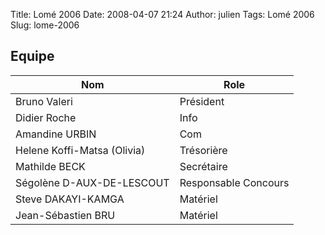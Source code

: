 Title: Lomé 2006
Date: 2008-04-07 21:24
Author: julien
Tags: Lomé 2006
Slug: lome-2006

Equipe
------

</p>
<table border="0">
</p>
<p>
<thead>
</p>
<p>
<tr>
</p>
<p>
<th>
Nom

</th>
</p>
<p>
<th>
Role

</th>
</p>
<p>
</tr>
</p>
<p>
</thead>
</p>
<p>
<tr>
</p>
<p>
<td>
Bruno Valeri

</td>
</p>
<p>
<td>
Président

</td>
</p>
<p>
</tr>
</p>
<p>
<tr>
</p>
<p>
<td>
Didier Roche

</td>
</p>
<p>
<td>
Info

</td>
</p>
<p>
</tr>
</p>
<p>
<tr>
</p>
<p>
<td>
Amandine URBIN

</td>
</p>
<p>
<td>
Com

</td>
</p>
<p>
</tr>
</p>
<p>
<tr>
</p>
<p>
<td>
Helene Koffi-Matsa (Olivia)

</td>
</p>
<p>
<td>
Trésorière

</td>
</p>
<p>
</tr>
</p>
<p>
<tr>
</p>
<p>
<td>
Mathilde BECK

</td>
</p>
<p>
<td>
Secrétaire

</td>
</p>
<p>
</tr>
</p>
<p>
<tr>
</p>
<p>
<td>
Ségolène D-AUX-DE-LESCOUT

</td>
</p>
<p>
<td>
Responsable Concours

</td>
</p>
<p>
</tr>
</p>
<p>
<tr>
</p>
<p>
<td>
Steve DAKAYI-KAMGA

</td>
</p>
<p>
<td>
Matériel

</td>
</p>
<p>
</tr>
</p>
<p>
<tr>
</p>
<p>
<td>
Jean-Sébastien BRU

</td>
</p>
<p>
<td>
Matériel

</td>
</p>
<p>
</tr>
</p>
<p>
</table>
</p>

